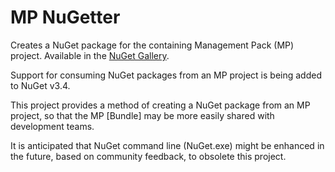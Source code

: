# MP NuGetter
Creates a NuGet package for the containing Management Pack (MP) project.  Available in the [NuGet Gallery](https://www.nuget.org/packages/MPNuGetter/).

Support for consuming NuGet packages from an MP project is being added to NuGet v3.4.

This project provides a method of creating a NuGet package from an MP project, so that the MP [Bundle] may be more easily shared with development teams.

It is anticipated that NuGet command line (NuGet.exe) might be enhanced in the future, based on community feedback, to obsolete this project.
